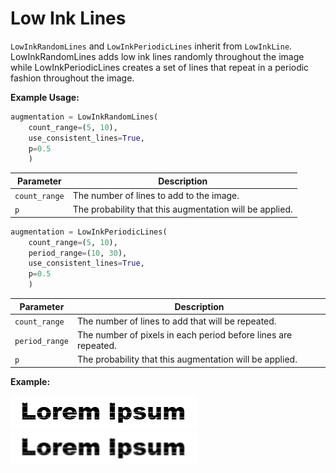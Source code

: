 # Low Ink Lines

`LowInkRandomLines` and `LowInkPeriodicLines` inherit from `LowInkLine`. LowInkRandomLines adds low ink lines randomly throughout the image while LowInkPeriodicLines creates a set of lines that repeat in a periodic fashion throughout the image.

**Example Usage:**

```python
augmentation = LowInkRandomLines(
	count_range=(5, 10),
	use_consistent_lines=True,
	p=0.5
    )
```

| Parameter | Description |
|---|---|
| `count_range` | The number of lines to add to the image. |
| `p` | The probability that this augmentation will be applied. |

```python
augmentation = LowInkPeriodicLines(
	count_range=(5, 10),
	period_range=(10, 30),
	use_consistent_lines=True,
	p=0.5
    )
```

| Parameter | Description |
|---|---|
| `count_range` | The number of lines to add that will be repeated. |
| `period_range` | The number of pixels in each period before lines are repeated.|
| `p` | The probability that this augmentation will be applied. |

**Example:**

![Ink Bleed no Blur](../../images/Augmentations/LowInkLines.png)
![Ink Bleed with Blur](../../images/Augmentations/LowInkLinesBlur.png)
